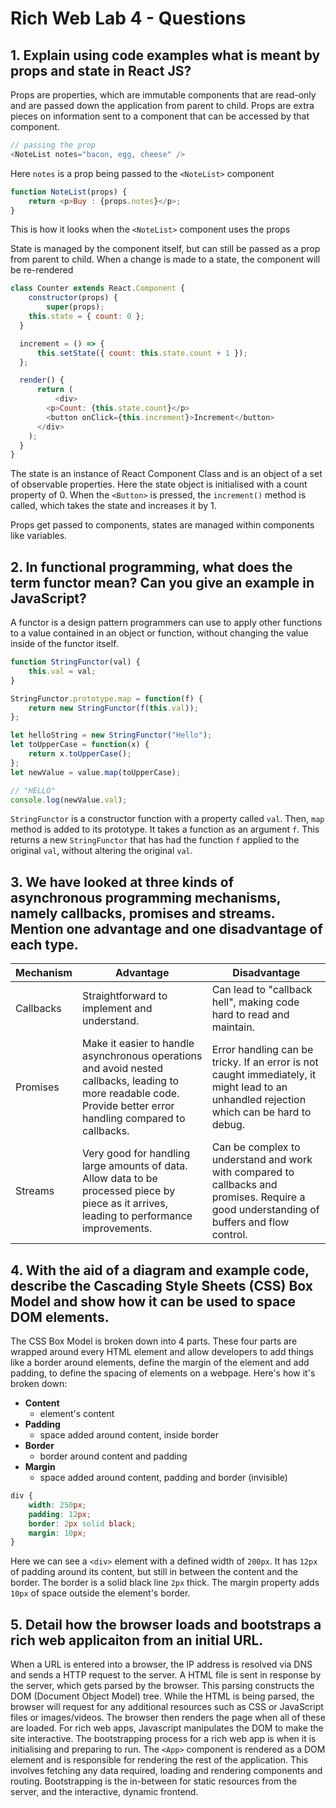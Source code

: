 # Rich Web Lab 4 - Questions

## 1. Explain using code examples what is meant by props and state in React JS?
Props are properties, which are immutable components that are read-only and are passed down the application from parent to child. Props are extra pieces on information sent to a component that can be accessed by that component.

```js
// passing the prop
<NoteList notes="bacon, egg, cheese" />
```
Here `notes` is a prop being passed to the `<NoteList>` component

```js
function NoteList(props) {
    return <p>Buy : {props.notes}</p>;
}
```
This is how it looks when the `<NoteList>` component uses the props

State is managed by the component itself, but can still be passed as a prop from parent to child. When a change is made to a state, the component will be re-rendered
```js
class Counter extends React.Component {
    constructor(props) {
        super(props);
    this.state = { count: 0 };
  }

  increment = () => {
      this.setState({ count: this.state.count + 1 });
  };

  render() {
      return (
          <div>
        <p>Count: {this.state.count}</p>
        <button onClick={this.increment}>Increment</button>
      </div>
    );
  }
}
```
The state is an instance of React Component Class and is an object of a set of observable properties. Here the state object is initialised with a count property of 0. When the `<Button>` is pressed, the `increment()` method is called, which takes the state and increases it by 1.

Props get passed to components, states are managed within components like variables.

## 2. In functional programming, what does the term functor mean? Can you give an example in JavaScript?
A functor is a design pattern programmers can use to apply other functions to a value contained in an object or function, without changing the value inside of the functor itself.
```js
function StringFunctor(val) {
    this.val = val;
}

StringFunctor.prototype.map = function(f) {
    return new StringFunctor(f(this.val));
};

let helloString = new StringFunctor("Hello");
let toUpperCase = function(x) {
    return x.toUpperCase();
};
let newValue = value.map(toUpperCase);

// "HELLO"
console.log(newValue.val);
```
`StringFunctor` is a constructor function with a property called `val`. Then, `map` method is added to its prototype. It takes a function as an argument `f`. This returns a new `StringFunctor` that has had the function `f` applied to the original `val`, without altering the original `val`.

## 3. We have looked at three kinds of asynchronous programming mechanisms, namely callbacks, promises and streams. Mention one advantage and one disadvantage of each type.
| Mechanism | Advantage | Disadvantage |
| --- | --- | --- |
| Callbacks | Straightforward to implement and understand. | Can lead to "callback hell", making code hard to read and maintain. |
| Promises | Make it easier to handle asynchronous operations and avoid nested callbacks, leading to more readable code. Provide better error handling compared to callbacks. | Error handling can be tricky. If an error is not caught immediately, it might lead to an unhandled rejection which can be hard to debug. |
| Streams | Very good for handling large amounts of data. Allow data to be processed piece by piece as it arrives, leading to performance improvements. | Can be complex to understand and work with compared to callbacks and promises. Require a good understanding of buffers and flow control. |

## 4. With the aid of a diagram and example code, describe the Cascading Style Sheets (CSS) Box Model and show how it can be used to space DOM elements.
The CSS Box Model is broken down into 4 parts. These four parts are wrapped around every HTML element and allow developers to add things like a border around elements, define the margin of the element and add padding, to define the spacing of elements on a webpage. Here's how it's broken down:
- **Content**
    - element's content
- **Padding**
    - space added around content, inside border
- **Border**
    - border around content and padding
- **Margin**
    - space added around content, padding and border (invisible)

```css
div {
    width: 250px;
    padding: 12px;
    border: 2px solid black;
    margin: 10px;
}
```
Here we can see a `<div>` element with a defined width of `200px`. It has `12px` of padding around its content, but still in between the content and the border. The border is a solid black line `2px` thick. The margin property adds `10px` of space outside the element's border.

## 5. Detail how the browser loads and bootstraps a rich web applicaiton from an initial URL.
When a URL is entered into a browser, the IP address is resolved via DNS and sends a HTTP request to the server. A HTML file is sent in response by the server, which gets parsed by the browser. This parsing constructs the DOM (Document Object Model) tree. While the HTML is being parsed, the browser will request for any additional resources such as CSS or JavaScript files or images/videos. The browser then renders the page when all of these are loaded. For rich web apps, Javascript manipulates the DOM to make the site interactive.
The bootstrapping process for a rich web app is when it is initialising and preparing to run. The `<App>` component is rendered as a DOM element and is responsible for rendering the rest of the application. This involves fetching any data required, loading and rendering components and routing. Bootstrapping is the in-between for static resources from the server, and the interactive, dynamic frontend.